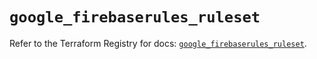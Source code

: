 # `google_firebaserules_ruleset`

Refer to the Terraform Registry for docs: [`google_firebaserules_ruleset`](https://registry.terraform.io/providers/hashicorp/google-beta/5.36.0/docs/resources/google_firebaserules_ruleset).

